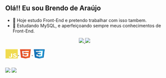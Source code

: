 ## Olá!! Eu sou Brendo de Araújo


- 🔭 Hoje estudo Front-End e pretendo trabalhar com isso tambem.
- 🌱 Estudando MySQL, e aperfeiçoando sempre meus conhecimentos de Front-End.

<div align="center">
  <a href="https://github.com/brendo1010">
  <img height="180em" src="https://github-readme-stats.vercel.app/api?username=brendo1010&show_icons=true&theme=default_all_commits=true&count_private=true"/>
  <img height="180em" src="https://github-readme-stats.vercel.app/api/top-langs/?username=brendo1010&layout=compact&langs_count=7&theme=default"/>
</div>
  <div style="display: inline_block"><br>
  <img align="center" alt="Brendo-Js" height="30" width="40" src="https://raw.githubusercontent.com/devicons/devicon/master/icons/javascript/javascript-plain.svg">
  <img align="center" alt="Brendo-HTML" height="30" width="40" src="https://raw.githubusercontent.com/devicons/devicon/master/icons/html5/html5-original.svg">
  <img align="center" alt="Brendo-CSS" height="30" width="40" src="https://raw.githubusercontent.com/devicons/devicon/master/icons/css3/css3-original.svg"> 
  
</div>
  
  ##
  
  <div>  
  <a href="https://www.instagram.com/br___endo/" target="_blank"><img src="https://img.shields.io/badge/-Instagram-%23E4405F?style=for-the-badge&logo=instagram&logoColor=white" target="_blank"></a>
  <a href="https://www.linkedin.com/in/brendo-araújo-22a86922a/" target="_blank"><img src="https://img.shields.io/badge/-LinkedIn-%230077B5?style=for-the-badge&logo=linkedin&logoColor=white" target="_blank"></a> 
  </div>
